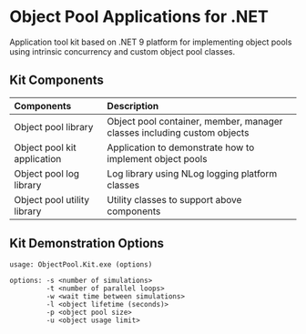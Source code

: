 Object Pool Applications for .NET
=================================

Application tool kit based on .NET 9 platform for implementing object pools using intrinsic concurrency and custom object pool classes.

## Kit Components

| Components                  | Description                                                             |
| :---------------------------|:------------------------------------------------------------------------|
| Object pool library         | Object pool container, member, manager classes including custom objects |
| Object pool kit application | Application to demonstrate how to implement object pools                |
| Object pool log library     | Log library using NLog logging platform classes                         |
| Object pool utility library | Utility classes to support above components                             |

## Kit Demonstration Options

```
usage: ObjectPool.Kit.exe (options)

options: -s <number of simulations>
         -t <number of parallel loops>
         -w <wait time between simulations>
         -l <object lifetime (seconds)>
         -p <object pool size>
         -u <object usage limit>
```